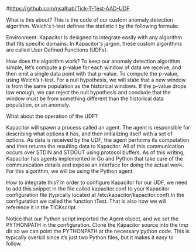 #https://github.com/nsalhab/Tick-T-Test-AAD-UDF

What is this about?
This is the code of our custom anomaly detection algorithm.
Welch's t-test defines the statistic t by the following formula:


Environment:
Kapacitor is designed to integrate easily with any algorithm that fits specific domains.
In Kapacitor's jargon, these custom algorithms are called User Defined Functions (UDFs).

How does the algorithm work?
To keep our anomaly detection algorithm simple, let’s compute a p-value for each window of data we receive, and then emit a single data point with that p-value. 
To compute the p-value, using Welch’s t-test. 
For a null hypothesis, we will state that a new window is from the same population as the historical windows. 
If the p-value drops low enough, we can reject the null hypothesis and conclude that the window must be from something different than the historical data population, or an anomaly. 

What about the operation of the UDF?

Kapacitor will spawn a process called an agent. 
The agent is responsible for describing what options it has, and then initializing itself with a set of options. 
As data is received by the UDF, the agent performs its computation and then returns the resulting data to Kapacitor. 
All of this communication occurs over STDIN and STDOUT using protocol buffers. 
As of this writing, Kapacitor has agents implemented in Go and Python that take care of the communication details and expose an interface for doing the actual work. 
For this algorithm, we will be using the Python agent.



How to integrate this?
In order to configure Kapacitor for our UDF, we need to add this snippet in the file called 
kapacitor.conf
to your Kapacitor configuration file (typically located at /etc/kapacitor/kapacitor.conf).In the configuration we called the function tTest. That is also how we will reference it in the TICKscript.

Notice that our Python script imported the Agent object, and we set the PYTHONPATH in the configuration. 
Clone the Kapacitor source into the tmp dir so we can point the PYTHONPATH at the necessary python code. 
This is typically overkill since it’s just two Python files, but it makes it easy to follow.
